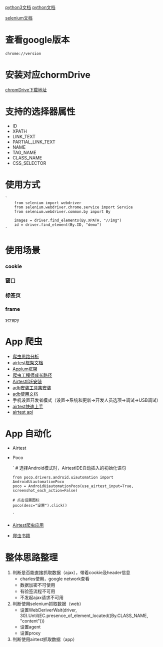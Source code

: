 [python3文档](https://docs.python.org/zh-cn/3/tutorial/index.html)
[python文档](https://www.liaoxuefeng.com/wiki/1016959663602400)

[selenium文档](https://www.selenium.dev/zh-cn/documentation/webdriver/getting_started/upgrade_to_selenium_4/)

# 查看google版本
`chrome://version`

# 安装对应chormDrive
[chromDrive下载地址](https://sites.google.com/chromium.org/driver/?pli=1)


# 支持的选择器属性

- ID
- XPATH 
- LINK_TEXT 
- PARTIAL_LINK_TEXT 
- NAME 
- TAG_NAME
- CLASS_NAME 
- CSS_SELECTOR

# 使用方式
    `
        from selenium import webdriver
        from selenium.webdriver.chrome.service import Service
        from selenium.webdriver.common.by import By
        
        images = driver.find_elements(By.XPATH, "//img")
        id = driver.find_element(By.ID, "demo")
    `

# 使用场景
### cookie
### 窗口
### 标签页
### frame

[scrapy](https://docs.pythontab.com/scrapy/scrapy0.24/intro/overview.html)

# App 爬虫
- [爬虫思路分析](https://zhuanlan.zhihu.com/p/343303142)
- [airtest框架文档](https://airtest.doc.io.netease.com/)
- [Appium框架](https://www.kancloud.cn/testerhome/appium_docs_cn/2001595)
- [爬虫工程师成长路径](https://cuiqingcai.com/9075.html)
- [AirtestIDE安装](https://airtest.netease.com/download.html?download=mac/AirtestIDE-mac-1.2.15.dmg&&site=io)
- [adb安装工具集安装](https://developer.android.com/studio/releases/platform-tools?hl=zh-cn)
- [adb使用文档](https://developer.android.com/studio/command-line/adb.html?hl=zh-cn)
- 手机设置开发者模式（设置->系统和更新->开发人员选项->调试->USB调试）
- [airtest快速上手](https://airtest.readthedocs.io/zh_CN/latest/README_MORE.html)
- [airtest api](https://airtest.readthedocs.io/zh_CN/latest/all_module/airtest.core.api.html)

# App 自动化
- Airtest
- Poco

  `
      # 选择Android模式时，AirtestIDE自动插入的初始化语句
    
      from poco.drivers.android.uiautomation import AndroidUiautomationPoco
      poco = AndroidUiautomationPoco(use_airtest_input=True, screenshot_each_action=False)
    
      # 点击设置图标
      poco(desc="设置").click()
  `
- [Airtest爬虫应用](https://zhuanlan.zhihu.com/p/55266133)
- [爬虫书籍](https://item.jd.com/12436581.html?dist=jd)

# 整体思路整理
1. 判断是否能直接抓取数据（ajax），带着cookie及header信息
   - charles使用，google network查看
   - 数据加密不可使用
   - 有验签流程不可用
   - 不发起ajax请求不可用
2. 判断使用selenium抓取数据（web）
   - 设置WebDeriverWait(driver, 30).Until(EC.presence_of_element_located((By.CLASS_NAME, "content")))
   - 设置agent
   - 设置proxy
3. 判断使用airtest抓取数据（app）